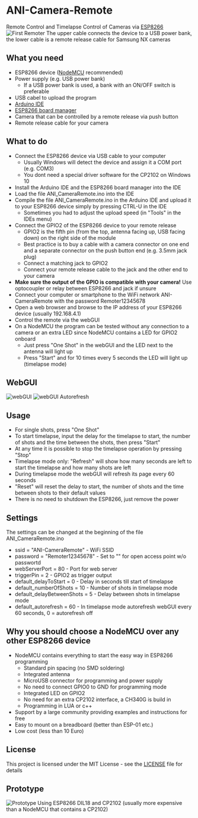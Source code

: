 # ANI-Camera-Remote
Remote Control and Timelapse Control of Cameras via [ESP8266](https://en.wikipedia.org/wiki/ESP8266)
![First Remoter](First_Remoter.jpg)
The upper cable connects the device to a USB power bank, the lower cable is a remote release cable for Samsung NX cameras

What you need
-
* ESP8266 device ([NodeMCU](https://en.wikipedia.org/wiki/NodeMCU) recommended)
* Power supply (e.g. USB power bank)
  * If a USB power bank is used, a bank with an ON/OFF switch is preferable
* USB cabel to upload the program
* [Arduino IDE](https://www.arduino.cc/en/Main/Software)
* [ESP8266 board manager](http://www.instructables.com/id/Quick-Start-to-Nodemcu-ESP8266-on-Arduino-IDE/)
* Camera that can be controlled by a remote release via push button
* Remote release cable for your camera

What to do
-
* Connect the ESP8266 device via USB cable to your computer
  * Usually Windows will detect the device and assign it a COM port (e.g. COM3)
  * You dont need a special driver software for the CP2102 on Windows 10
* Install the Arduino IDE and the ESP8266 board manager into the IDE
* Load the file ANI_CameraRemote.ino into the IDE
* Compile the file ANI_CameraRemote.ino in the Arduino IDE and upload it to your ESP8266 device simply by pressing CTRL-U in the IDE
  * Sometimes you had to adjust the upload speed (in "Tools" in the IDEs menu)
* Connect the GPIO2 of the ESP8266 device to your remote release 
  * GPIO2 is the fifth pin (from the top, antenna facing up, USB facing down) on the right side of the module
  * Best practice is to buy a cable with a camera connector on one end and a separate connector on the push button end (e.g. 3.5mm jack plug)
  * Connect a matching jack to GPIO2
  * Connect your remote release cable to the jack and the other end to your camera  
* **__Make sure the output of the GPIO is compatible with your camera!__** Use optocoupler or relay between ESP8266 and jack if unsure
* Connect your computer or smartphone to the WiFi network ANI-CameraRemote with the password Remoter12345678
* Open a web browser and browse to the IP address of your ESP8266 device (usually 192.168.4.1)
* Control the remote via the webGUI
* On a NodeMCU the program can be tested without any connection to a camera or an extra LED since NodeMCU contains a LED for GPIO2 onboard
  * Just press "One Shot" in the webGUI and the LED next to the antenna will light up
  * Press "Start" and for 10 times every 5 seconds the LED will light up (timelapse mode)

WebGUI
-
![webGUI](webGUI_ANI_Camera_Remote.png) ![webGUI Autorefresh](webGUI_ANI_Camera_Remote_autorefresh.png)

Usage
-
* For single shots, press "One Shot"
* To start timelapse, input the delay for the timelapse to start, the number of shots and the time between the shots, then press "Start"
* At any time it is possible to stop the timelapse operation by pressing "Stop"
* Timelapse mode only: "Refresh" will show how many seconds are left to start the timelapse and how many shots are left 
* During timelapse mode the webGUI will refresh its page every 60 seconds
* "Reset" will reset the delay to start, the number of shots and the time between shots to their default values
* There is no need to shutdown the ESP8266, just remove the power

Settings
-
The settings can be changed at the beginning of the file ANI_CameraRemote.ino
* ssid = "ANI-CameraRemote" - WiFi SSID
* password = "Remoter12345678" - Set to "" for open access point w/o passwortd
* webServerPort = 80 - Port for web server
* triggerPin = 2 - GPIO2 as trigger output
* default_delayToStart = 0 - Delay in seconds till start of timelapse
* default_numberOfShots = 10 - Number of shots in timelapse mode
* default_delayBetweenShots = 5 - Delay between shots in timelapse mode
* default_autorefresh = 60 - In timelapse mode autorefresh webGUI every 60 seconds, 0 = autorefresh off


Why you should choose a NodeMCU over any other ESP8266 device
-
* NodeMCU contains everything to start the easy way in ESP8266 programming
  * Standard pin spacing (no SMD soldering)
  * Integrated antenna
  * MicroUSB connector for programming and power supply
  * No need to connect GPIO0 to GND for programming mode
  * Integrated LED on GPIO2
  * No need for an extra CP2102 interface, a CH340G is build in	
  * Programming in LUA or c++
* Support by a large community providing examples and instructions for free
* Easy to mount on a breadboard (better than ESP-01 etc.)
* Low cost (less than 10 Euro)

License
-
This project is licensed under the MIT License - see the [LICENSE](LICENSE) file for details

Prototype
-
![Prototype](Remoter_Prototype.jpg)
Using ESP8266 DIL18 and CP2102 (usually more expensive than a NodeMCU that contains a CP2102)
